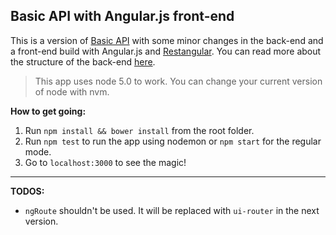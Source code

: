## Basic API with Angular.js front-end ##

This is a version of [Basic API](https://github.com/okbel/basicAPI) with some minor changes in the back-end and a front-end build with Angular.js and [Restangular](https://github.com/mgonto/restangular).
You can read more about the structure of the back-end [here](https://github.com/okbel/basicAPI).

> This app uses node 5.0 to work. You can change your current version of node with nvm.

**How to get going:**
1. Run `npm install && bower install` from the root folder.
2. Run `npm test` to run the app using nodemon or `npm start` for the regular mode.
3. Go to `localhost:3000` to see the magic!


----------
**TODOS:**
- `ngRoute` shouldn't be used. It will be replaced with `ui-router` in the next version.
